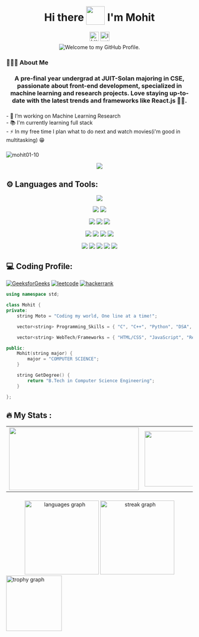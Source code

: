 
<h1 align='center'>
  Hi there <img style="vertical-align: -30%" src="https://media.giphy.com/media/KGMzZvWa5su2O5LCVR/giphy.gif" width="50" height="50"> I'm Mohit
</h1>
<div align="center">
  <a href = "https://www.linkedin.com/in/in-mohit/"><img src="https://img.shields.io/static/v1?message=LinkedIn&logo=linkedin&label=&color=0077B5&logoColor=white&labelColor=&style=for-the-badge" height="25" alt="https://www.linkedin.com/in/in-mohit/"/></a>
<a href="https://www.instagram.com/mohit1.001">
  <img src="https://img.shields.io/static/v1?message=Instagram&logo=instagram&label=&color=FF4500&logoColor=white&labelColor=&style=for-the-badge" height="25" alt="Instagram logo" />
</a>


</div>

<p align='center' style='margin: 5px;'>
    <img src="https://readme-typing-svg.herokuapp.com?font=Fira+Code&pause=1000&color=54A6FF&center=true&vCenter=true&width=350&height=70&lines=Welcome+to+my+GitHub+Profile" alt="Welcome to my GitHub Profile." />
</p>

<h3 align="left">👨🏻‍🎓 About Me</h3>

###

<h3 align='center'>
 A pre-final year undergrad at JUIT-Solan majoring in CSE, passionate about front-end development, specialized in machine learning and research projects. Love staying up-to-date with the latest trends and frameworks like React.js 🌟🚀.
</h3>

###

<p align="left">- 🔭 I’m working on Machine Learning Research<br>- 📚 I'm currently learning full stack<br>- ⚡ In my free time I plan what to do next and watch movies(i'm good in multitasking) 😁</p>

###

<p align="left"> <img src="https://komarev.com/ghpvc/?username=mohit01-10&label=Profile%20views&color=0e75b6&style=flat" alt="mohit01-10" /> </p>

<p  align="center">
<img src="https://user-images.githubusercontent.com/73097560/115834477-dbab4500-a447-11eb-908a-139a6edaec5c.gif">  </p>

###

## ⚙ Languages and Tools:
<p align="center">
<img src="https://img.shields.io/badge/C++-20232A?style=for-the-badge&logo=c%2B%2B&logoColor=white&color=00008B"/>  
</p>

<p align="center">
<img src="https://img.shields.io/badge/C-20232A?style=for-the-badge&logo=c&logoColor=white&color=5C2D91"/>
<img src="https://img.shields.io/badge/Python-20232A?style=for-the-badge&logo=python&logoColor=white&color=5C2D91"/>   
</p>

<p align="center">
<img src="https://img.shields.io/badge/css3-%231572B6.svg?style=for-the-badge&logo=css3&logoColor=white"/>  
<img src="https://img.shields.io/badge/html5-%23E34F26.svg?style=for-the-badge&logo=html5&logoColor=white"/>  
<img src="https://img.shields.io/badge/JavaScript-323330?style=for-the-badge&logo=javascript&logoColor=black&color=FFFF00"/>  
</p>

<p align="center">
<img src="https://img.shields.io/badge/mysql-%2300f.svg?style=for-the-badge&logo=mysql&logoColor=white"/>  
<img src="https://img.shields.io/badge/Bootstrap-563D7C?style=for-the-badge&logo=bootstrap&logoColor=white"/>  
<img src="https://img.shields.io/badge/figma-%23F24E1E.svg?style=for-the-badge&logo=figma&logoColor=white"/>  
<img src="https://img.shields.io/badge/React-%2300f?style=for-the-badge&logo=react&logoColor=white"/>  
</p>

<p align="center">
<img src="https://img.shields.io/badge/scikit--learn-0078D4?style=for-the-badge&logo=scikit-learn&logoColor=F7931E"/>  
<img src="https://img.shields.io/badge/OpenCV-20232A?style=for-the-badge&logo=opencv&logoColor=5C3EE8"/>  
<img src="https://img.shields.io/badge/TensorFlow-20232A?style=for-the-badge&logo=tensorflow&logoColor=FF6F00"/>  
<img src="https://img.shields.io/badge/GIT-E44C30?style=for-the-badge&logo=git&logoColor=white"/>  
<img src="https://img.shields.io/badge/VSCode-0078D4?style=for-the-badge&logo=visual%20studio%20code&logoColor=white"/>  
</p>

###

## ‍💻 Coding Profile:
[![GeeksforGeeks](https://img.shields.io/badge/-GeeksforGeeks-0F9D58?style=for-the-badge&logo=GeeksforGeeks&logoColor=white)](https://auth.geeksforgeeks.org/user/simple_coder10)
[![leetcode](https://img.shields.io/badge/-LeetCode-000000?style=for-the-badge&logo=LeetCode&logoColor=#d16c06)](https://leetcode.com/mohitmccall/)
[![hackerrank](https://img.shields.io/badge/-Hackerrank-2EC866?style=for-the-badge&logo=HackerRank&logoColor=white)](https://www.hackerrank.com/profile/211484_Mohit)

``` cpp
using namespace std;

class Mohit {
private:
    string Moto = "Coding my world, One line at a time!";

    vector<string> Programming_Skills = { "C", "C++", "Python", "DSA", "ML" };

    vector<string> WebTech/Frameworks = { "HTML/CSS", "JavaScript", "Reactjs", "Django", "Bootstrap"};

public:
    Mohit(string major) {
        major = "COMPUTER SCIENCE";
    }

    string GetDegree() {
        return "B.Tech in Computer Science Engineering";
    }

};
```
###
## ‍🔥   My Stats :

<table border="0" align="center">
 <tr border="0">
  <td width="50%" align="center">
   <img height="170" width="350" align="center"  src="https://leetcard.jacoblin.cool/mohitmccall?theme=dark"/>
  </td>
<td width="50%" align="center">
   <img height="150" width="320"  align="center"  src="https://geeks-for-geeks-stats-api-napiyo.vercel.app/?userName=simple_coder10"/>
  </td>
</tr>
 
</table>

 

###
<div align="center">
  <img src="https://github-readme-stats.vercel.app/api/top-langs?username=mohit01-10&locale=en&hide_title=false&layout=compact&card_width=320&langs_count=8&theme=chartreuse-dark&hide_border=false&order=2" height="200" alt="languages graph"  />
  <img src="https://github-readme-streak-stats.herokuapp.com/?user=mohit01-10&locale=en&mode=daily&theme=dark&hide_border=false&border_radius=5&order=3" height="200" alt="streak graph"  />
</div>

<div align="left">
  
  <img src="https://github-profile-trophy.vercel.app?username=mohit01-10&theme=dracula&column=-1&row=1&margin-w=8&margin-h=8&no-bg=false&no-frame=false&order=4" height="150" alt="trophy graph"  />
</div>




###
